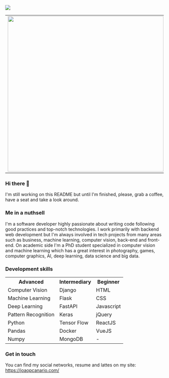 ![](https://komarev.com/ghpvc/?username=joaopcanario&color=blue&style=flat)

<center>
  <table>
    <tr>
      <td><img width="495px" align="left" src="https://github-readme-stats.vercel.app/api?username=joaopcanario&layout=compact&theme=buefy" /></td>
      <td><img width="400px" align="left" src="https://github-readme-stats.vercel.app/api/top-langs/?username=joaopcanario&hide=HTML,DIGITAL+Command+Language&layout=compact&theme=buefy" /></td>
    </tr>   
  </table>
</center> 

<!--
**joaopcanario/joaopcanario** is a ✨ _special_ ✨ repository because its `README.md` (this file) appears on your GitHub profile.

Here are some ideas to get you started:

- 🔭 I’m currently working on ...
- 🌱 I’m currently learning ...
- 👯 I’m looking to collaborate on ...
- 🤔 I’m looking for help with ...
- 💬 Ask me about ...
- 📫 How to reach me: ...
- 😄 Pronouns: ...
- ⚡ Fun fact: ...
-->

### Hi there 👋

I'm still working on this README but until I'm finished, please, grab a coffee, have a seat and take a look around.

### Me in a nuthsell

I'm a software developer highly passionate about writing code following good practices and top-notch technologies. I work primarily with backend web development but I'm always involved in tech projects from many areas such as business, machine learning, computer vision, back-end and front-end. On academic side I'm a PhD student specialized in computer vision and machine learning which has a great interest in photography, games, computer graphics, AI, deep learning, data science and big data.

### Development skills

<center>
  <table>
    <tr>
      <th><strong>Advanced</strong></th>
      <th><strong>Intermediary</strong></th>
      <th><strong>Beginner</strong></th>
    </tr>
    <tr>
      <td>Computer Vision</td>
      <td>Django</td>
      <td>HTML</td>
    </tr>
    <tr>
      <td>Machine Learning</td>
      <td>Flask</td>
      <td>CSS</td>
    </tr>
    <tr>
      <td>Deep Learning</td>
      <td>FastAPI</td>
      <td>Javascript</td>
    </tr>
    <tr>
      <td>Pattern Recognition</td>
      <td>Keras</td>
      <td>jQuery</td>
    </tr>
    <tr>
      <td>Python</td>
      <td>Tensor Flow</td>
      <td>ReactJS</td>
    </tr>
    <tr>
      <td>Pandas</td>
      <td>Docker</td>
      <td>VueJS</td>
    </tr>
    <tr>
      <td>Numpy</td>
      <td>MongoDB</td>
      <td> - </td>
    </tr>
  </table>
</center> 

### Get in touch

You can find my social networks, resume and lattes on my site: https://joaopcanario.com/

